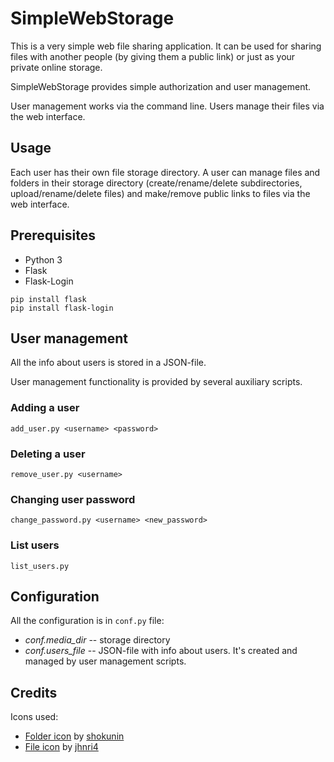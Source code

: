 # SimpleWebStorage

This is a very simple web file sharing application. It can be used for sharing files with another people (by giving them
a public link) or just as your private online storage.

SimpleWebStorage provides simple authorization and user management.

User management works via the command line. Users manage their files via the web interface.

## Usage

Each user has their own file storage directory. A user can manage files and folders in their storage directory
(create/rename/delete subdirectories, upload/rename/delete files) and make/remove public links to files via the web
interface.

## Prerequisites

- Python 3
- Flask
- Flask-Login

```
pip install flask
pip install flask-login
```

## User management

All the info about users is stored in a JSON-file.

User management functionality is provided by several auxiliary scripts.

### Adding a user

```add_user.py <username> <password>```

### Deleting a user

```remove_user.py <username>```

### Changing user password

```change_password.py <username> <new_password>```

### List users

```list_users.py ```

## Configuration

All the configuration is in ```conf.py``` file:

- *conf.media_dir* -- storage directory
- *conf.users_file* -- JSON-file with info about users. It's created and managed by user management scripts.

## Credits

Icons used:

* [Folder icon](https://openclipart.org/detail/76201/folder-blue) by [shokunin](https://openclipart.org/user-detail/shokunin)
* [File icon](https://openclipart.org/detail/83893/file-icon) by [jhnri4](https://openclipart.org/user-detail/jhnri4)

